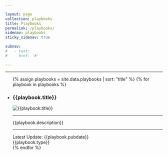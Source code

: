 ```yaml
---

layout: page
collection: playbooks
title: Playbooks 
permalink: /playbooks/
sidenav: playbooks
sticky_sidenav: true

subnav:
#   - text: 
#     href: '#'

---
```


<hr>
<p>
<ul class="usa-card-group">  
{% assign playbooks = site.data.playbooks | sort: "title" %}
{% for playbook in playbooks %}			
<li class="usa-card tablet:grid-col-6">
    <div class="usa-card__container shadow-3 gsa-card" tabindex="0" onclick="navigateTo('{{site.baseurl}}{{playbook.url}}')" onkeydown="navigateTo('{{site.baseurl}}{{playbook.url}}')" aria-label="{{playbook.title}}">
        <div class="usa-card__header">
            <h3 class="site-preview-heading">{{playbook.title}}</h3>
        </div>
        <div class="usa-card__media">
        <div class="usa-card__img">
                <img
                src="{{site.baseurl}}{{playbook.header}}"
                alt="{{playbook.title}}"
                tabindex="-1" aria-label="{{playbook.title}}" />
            </div>
        </div>
        <hr>
        <div class="usa-card__body">
            <p>{{playbook.description}}</p>
        </div>
        <hr>
        <div class="usa-card__footer">
            <!-- <button type="button" class="usa-button">Button text</button> -->
            Latest Update: {{playbook.pubdate}} <br><span class="usa-tag bg-accent-warm">{{playbook.type}}</span>
        </div>
    </div>
</li>
{% endfor %}
</ul>
<!-- Update v2: 20240718 - CJB -->
</p>




